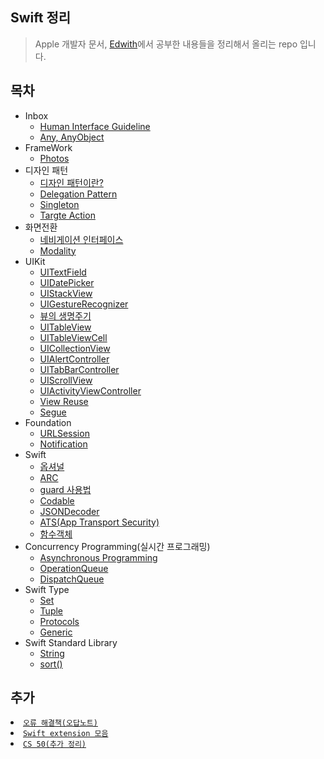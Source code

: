 ## Swift 정리

> Apple 개발자 문서, [Edwith](https://www.edwith.org)에서 공부한 내용들을 정리해서 올리는 repo 입니다.

## 목차
- Inbox
  - [Human Interface Guideline](./Human-Interface-Guideline.md)
  - [Any, AnyObject](./Any-AnyObject.md)
- FrameWork
  - [Photos](./framework/photos-FrameWork.md)
- 디자인 패턴
  - [디자인 패턴이란?](./Design-Pattern/디자인-패턴이란.md)
  - [Delegation Pattern](./Design-Pattern/Delegation.md)
  - [Singleton](./Design-Pattern/singleton.md)
  - [Targte Action](./Design-Pattern/Targte-Action.md)
- 화면전환
  - [네비게이션 인터페이스](./화면전환/네이게이션-인터페이스.md)
  - [Modality](./화면전환/Modal.md)
- UIKit
  - [UITextField](./UIKit/UITextField.md)
  - [UIDatePicker](./UIKit/UIDatePicker.md)
  - [UIStackView](./UIKit/StackView.md)
  - [UIGestureRecognizer](./UIKit/Gesture-Recognizer.md)
  - [뷰의 생명주기](./UIKit/뷰의-상태변화-감지-메서드.md)
  - [UITableView](./UIKit/UITableView.md)
  - [UITableViewCell](./UIKit/UITableViewCell.md)
  - [UICollectionView](./UIKit/UICollectionView.md)
  - [UIAlertController](./UIKit/UIAlertController.md)
  - [UITabBarController](./UIKit/UITabBarController.md)
  - [UIScrollView](./UIKit/UIScrollView.md)
  - [UIActivityViewController](./UIKit/UIActivityViewController.md)
  - [View Reuse](./UIKit/뷰의-재사용.md)
  - [Segue](./UIKit/Segue.md)
- Foundation
  - [URLSession](./Foundation/URLSession.md)
  - [Notification](./Foundation/Notification.md)
- Swift
  - [옵셔널](./Swift/Optional.md)
  - [ARC](./Swift/ARC란.md)
  - [guard 사용법](./Swift/guard.md)
  - [Codable](./Swift/Codable.md)
  - [JSONDecoder](./Swift/JSONDecoder-/-JSONEncoder.md)
  - [ATS(App Transport Security)](./Swift/ATS.md)
  - [함수객체](./Swift/함수객체.md)
- Concurrency Programming(실시간 프로그래밍)
  - [Asynchronous Programming](./Concurrency-Programming/Asynchronous.md)
  - [OperationQueue](./Concurrency-Programming/OperationQueue.md)
  - [DispatchQueue](./Concurrency-Programming/DispatchQueue.md)
- Swift Type
  - [Set](./Type/Set.md)
  - [Tuple](./Type/Tuple.md)
  - [Protocols](./Type/protocols.md)
  - [Generic](./Type/generic.md)
- Swift Standard Library
  - [String](./Standard-Library/String/String.md)
  - [sort()](./Standard-Library/sort.md)

## 추가

<li><a href = "./solution.md"><code>오류 해결책(오답노트)</code></a></li>
<li><a href = "https://github.com/kbw2204/swiftExtention"><code>Swift extension 모음</code></a></li>
<li><a href = "./cs/cs50.md"><code>CS 50(추가 정리)</code></a></li>